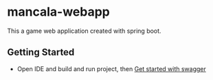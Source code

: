 # mancala-webapp
This a game web application created with spring boot.

## Getting Started

* Open IDE and build and run project, then [Get started with swagger](http://localhost:8080/swagger-ui.html#/)
